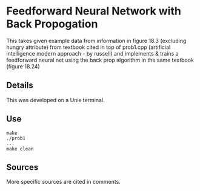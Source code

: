 # Feedforward Neural Network with Back Propogation
This takes given example data from information in figure 18.3
(excluding hungry attribute) from textbook cited in top of prob1.cpp
(artificial intelligence modern approach - by russell) and implements
& trains a feedforward neural net using the back prop algorithm in the same textbook
(figure 18.24)

## Details
This was developed on a Unix terminal.

## Use
```
make
./prob1
...
make clean
```
## Sources
More specific sources are cited in comments.
